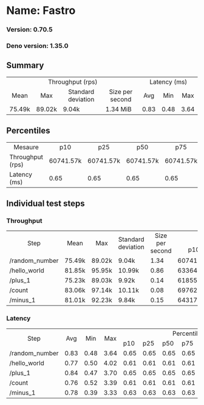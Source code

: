 # Name: Fastro 
  
  ### Version: 0.70.5
  ### Deno version: 1.35.0

## Summary
<table>
<tr>
    <td align="center" colspan="4">Throughput (rps)</td>
    <td align="center" colspan="3">Latency (ms)</td>
</tr>
<tr>
    <td align="center">Mean</td>
    <td align="center">Max</td>
    <td align="center">Standard deviation</td>
    <td align="center">Size per second</td>
    <td align="center">Avg</td>
    <td align="center">Min</td>
    <td align="center">Max</td>
</tr>
<tr>
    <td>75.49k</td>
    <td>89.02k</td>
    <td>9.04k</td>
    <td>1.34 MiB</td>
    <td>0.83</td>
    <td>0.48</td>
    <td>3.64</td>
</tr>
</table>

## Percentiles

<table>
<tr>
  <td align="center">Mesaure</td>
  <td align="center">p10</td>
  <td align="center">p25</td>
  <td align="center">p50</td>
  <td align="center">p75</td>
  <td align="center">p90</td>
  <td align="center">p95</td>
  <td align="center">p99</td>
</tr>
<tr>
  <td>Throughput (rps)</td>
  <td>60741.57k</td>
  <td>60741.57k</td>
  <td>60741.57k</td>
  <td>60741.57k</td>
  <td>87993.14k</td>
  <td>89016.72k</td>
  <td>89016.72k</td>
</tr>
<tr>
  <td>Latency (ms)</td>
  <td>0.65</td>
  <td>0.65</td>
  <td>0.65</td>
  <td>0.65</td>
  <td>1.06</td>
  <td>1.36</td>
  <td>1.78</td>
</tr>
</table>

## Individual test steps

### Throughput

<table>
<tr>
  <td align="center" rowspan="2">Step</td>
  <td align="center" rowspan="2">Mean</td>
  <td align="center" rowspan="2">Max</td>
  <td align="center" rowspan="2">Standard deviation</td>
  <td align="center" rowspan="2">Size per second</td>
  <td align="center" colspan="7">Percentiles</td>
</tr>
<tr>
  <!-- still Step -->
  <!-- still Mean -->
  <!-- still Max -->
  <!-- still Standard deviation -->
  <!-- still Size per second -->
  <td align="center">p10</td>
  <td align="center">p25</td>
  <td align="center">p50</td>
  <td align="center">p75</td>
  <td align="center">p90</td>
  <td align="center">p95</td>
  <td align="center">p99</td>
</tr>
<tr>
  <td>/random_number</td>
  <td>75.49k</td>
  <td>89.02k</td>
  <td>9.04k</td>
  <td>1.34</td>
  <td>60741.57k</td>
  <td>60741.57k</td>
  <td>60741.57k</td>
  <td>60741.57k</td>
  <td>87993.14k</td>
  <td>89016.72k</td>
  <td>89016.72k</td>
</tr><tr>
  <td>/hello_world</td>
  <td>81.85k</td>
  <td>95.95k</td>
  <td>10.99k</td>
  <td>0.86</td>
  <td>63364.85k</td>
  <td>63364.85k</td>
  <td>63364.85k</td>
  <td>63364.85k</td>
  <td>91738.83k</td>
  <td>95948.74k</td>
  <td>95948.74k</td>
</tr><tr>
  <td>/plus_1</td>
  <td>75.23k</td>
  <td>89.03k</td>
  <td>9.92k</td>
  <td>0.14</td>
  <td>61855.05k</td>
  <td>61855.05k</td>
  <td>61855.05k</td>
  <td>61855.05k</td>
  <td>85020.25k</td>
  <td>89025.00k</td>
  <td>89025.00k</td>
</tr><tr>
  <td>/count</td>
  <td>83.06k</td>
  <td>97.14k</td>
  <td>10.11k</td>
  <td>0.08</td>
  <td>69762.29k</td>
  <td>69762.29k</td>
  <td>69762.29k</td>
  <td>69762.29k</td>
  <td>95464.02k</td>
  <td>97140.47k</td>
  <td>97140.47k</td>
</tr><tr>
  <td>/minus_1</td>
  <td>81.01k</td>
  <td>92.23k</td>
  <td>9.84k</td>
  <td>0.15</td>
  <td>64317.32k</td>
  <td>64317.32k</td>
  <td>64317.32k</td>
  <td>64317.32k</td>
  <td>91156.40k</td>
  <td>92230.24k</td>
  <td>92230.24k</td>
</tr></table>

### Latency

<table>
<tr>
  <td align="center" rowspan="2">Step</td>
  <td align="center" rowspan="2">Avg</td>
  <td align="center" rowspan="2">Min</td>
  <td align="center" rowspan="2">Max</td>
  <td align="center" colspan="7">Percentiles</td>
</tr>
<tr>
  <!-- still Avg -->
  <!-- still Min -->
  <!-- still Max -->
  <td>p10</td>
  <td>p25</td>
  <td>p50</td>
  <td>p75</td>
  <td>p90</td>
  <td>p95</td>
  <td>p99</td>
</tr>
<tr>
  <td>/random_number</td>
  <td>0.83</td>
  <td>0.48</td>
  <td>3.64</td>
  <td>0.65</td>
  <td>0.65</td>
  <td>0.65</td>
  <td>0.65</td>
  <td>1.06</td>
  <td>1.36</td>
  <td>1.78</td>
</tr><tr>
  <td>/hello_world</td>
  <td>0.77</td>
  <td>0.50</td>
  <td>4.02</td>
  <td>0.61</td>
  <td>0.61</td>
  <td>0.61</td>
  <td>0.61</td>
  <td>0.98</td>
  <td>1.27</td>
  <td>1.73</td>
</tr><tr>
  <td>/plus_1</td>
  <td>0.84</td>
  <td>0.47</td>
  <td>3.70</td>
  <td>0.65</td>
  <td>0.65</td>
  <td>0.65</td>
  <td>0.65</td>
  <td>1.11</td>
  <td>1.31</td>
  <td>1.90</td>
</tr><tr>
  <td>/count</td>
  <td>0.76</td>
  <td>0.52</td>
  <td>3.39</td>
  <td>0.61</td>
  <td>0.61</td>
  <td>0.61</td>
  <td>0.61</td>
  <td>0.93</td>
  <td>1.19</td>
  <td>1.88</td>
</tr><tr>
  <td>/minus_1</td>
  <td>0.78</td>
  <td>0.39</td>
  <td>3.33</td>
  <td>0.63</td>
  <td>0.63</td>
  <td>0.63</td>
  <td>0.63</td>
  <td>0.99</td>
  <td>1.22</td>
  <td>1.92</td>
</tr></table>